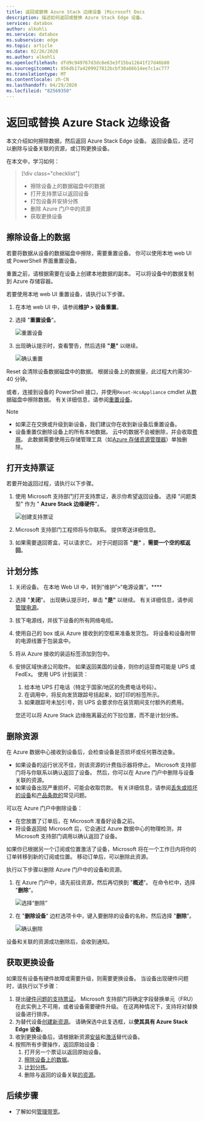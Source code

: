 ```yaml
---
title: 返回或替换 Azure Stack 边缘设备 |Microsoft Docs
description: 描述如何返回或替换 Azure Stack Edge 设备。
services: databox
author: alkohli
ms.service: databox
ms.subservice: edge
ms.topic: article
ms.date: 02/26/2020
ms.author: alkohli
ms.openlocfilehash: dfd9c949767d3dc8e63e3f15ba12641f27d46b80
ms.sourcegitcommit: 856db17a4209927812bcbf30a66b14ee7c1ac777
ms.translationtype: MT
ms.contentlocale: zh-CN
ms.lasthandoff: 04/29/2020
ms.locfileid: "82569350"
---
```

# <a name="return-or-replace-your-azure-stack-edge-device"></a>返回或替换 Azure Stack 边缘设备

本文介绍如何擦除数据，然后返回 Azure Stack Edge 设备。 返回设备后，还可以删除与设备关联的资源，或订购更换设备。

在本文中，学习如何：

> [!div class="checklist"]
> * 擦除设备上的数据磁盘中的数据
> * 打开支持票证以返回设备
> * 打包设备并安排分拣
> * 删除 Azure 门户中的资源
> * 获取更换设备

## <a name="erase-data-from-the-device"></a>擦除设备上的数据

若要将数据从设备的数据磁盘中擦除，需要重置设备。 你可以使用本地 web UI 或 PowerShell 界面重置设备。

重置之前，请根据需要在设备上创建本地数据的副本。 可以将设备中的数据复制到 Azure 存储容器。

若要使用本地 web UI 重置设备，请执行以下步骤。

1. 在本地 web UI 中，请参阅**维护 > 设备重置**。
2. 选择 "**重置设备**"。

    ![重置设备](media/azure-stack-edge-return-device/device-reset-1.png)

3. 出现确认提示时，查看警告，然后选择 **"是"** 以继续。

    ![确认重置](media/azure-stack-edge-return-device/device-reset-2.png)  

Reset 会清除设备数据磁盘中的数据。 根据设备上的数据量，此过程大约需30-40 分钟。

或者，连接到设备的 PowerShell 接口，并使用`Reset-HcsAppliance` cmdlet 从数据磁盘中擦除数据。 有关详细信息，请参阅[重置设备](azure-stack-edge-connect-powershell-interface.md#reset-your-device)。

> [!NOTE]
> - 如果正在交换或升级到新设备，我们建议你在收到新设备后重置设备。
> - 设备重置仅删除设备上的所有本地数据。 云中的数据不会被删除，并会收取[费用](https://azure.microsoft.com/pricing/details/storage/)。 此数据需要使用云存储管理工具（如[Azure 存储资源管理器](https://azure.microsoft.com/features/storage-explorer/)）单独删除。

## <a name="open-a-support-ticket"></a>打开支持票证

若要开始返回过程，请执行以下步骤。

1. 使用 Microsoft 支持部门打开支持票证，表示你希望返回设备。 选择 "问题类型" 作为 " **Azure Stack 边缘硬件**"。

    ![创建支持票证](media/azure-stack-edge-return-device/open-support-ticket-1.png)  

2. Microsoft 支持部门工程师将与你联系。 提供寄送详细信息。
3. 如果需要退回寄盒，可以请求它。 对于问题回答 **"是"** ，**需要一个空的框返回**。


## <a name="schedule-a-pickup"></a>计划分拣

1. 关闭设备。 在本地 Web UI 中，转到“维护”>“电源设置”。****
2. 选择 "**关闭**"。 出现确认提示时，单击 **"是"** 以继续。 有关详细信息，请参阅[管理电源](data-box-gateway-manage-access-power-connectivity-mode.md#manage-power)。
3. 拔下电源线，并拔下设备的所有网络电缆。
4. 使用自己的 box 或从 Azure 接收到的空框来准备发货包。 将设备和设备附带的电源线置于包装盒中。
5. 将从 Azure 接收的装运标签添加到包中。
6. 安排区域快递公司取件。 如果返回美国的设备，则你的运营商可能是 UPS 或 FedEx。 使用 UPS 计划装货：

    1. 给本地 UPS 打电话（特定于国家/地区的免费电话号码）。
    2. 在调用中，将反向发货跟踪号括起来，如打印的标签所示。
    3. 如果跟踪号未加引号，则 UPS 会要求你在装货期间支付额外的费用。

    您还可以将 Azure Stack 边缘拖离最近的下拉位置，而不是计划分拣。

## <a name="delete-the-resource"></a>删除资源

在 Azure 数据中心接收到设备后，会检查设备是否损坏或任何篡改迹象。

- 如果设备的运行状况不佳，则该资源的计费指示器将停止。 Microsoft 支持部门将与你联系以确认返回了设备。 然后，你可以在 Azure 门户中删除与设备关联的资源。
- 如果设备出现严重损坏，可能会收取罚款。 有关详细信息，请参阅[丢失或损坏的设备](https://azure.microsoft.com/pricing/details/databox/edge/)和[产品条款的](https://www.microsoft.com/licensing/product-licensing/products)常见问题。  


可以在 Azure 门户中删除设备：
-    在您放置了订单后，在 Microsoft 准备好设备之前。
-    将设备返回给 Microsoft 后，它会通过 Azure 数据中心的物理检测，并 Microsoft 支持部门调用以确认返回了设备。

如果你已根据另一个订阅或位置激活了设备，Microsoft 将在一个工作日内将你的订单转移到新的订阅或位置。 移动订单后，可以删除此资源。


执行以下步骤以删除 Azure 门户中的设备和资源。

1. 在 Azure 门户中，请先前往资源，然后再切换到 "**概述**"。 在命令栏中，选择 "**删除**"。

    ![选择“删除”](media/azure-stack-edge-return-device/delete-resource-1.png)

2. 在 "**删除设备**" 边栏选项卡中，键入要删除的设备的名称，然后选择 "**删除**"。

    ![确认删除](media/azure-stack-edge-return-device/delete-resource-2.png)

设备和关联的资源成功删除后，会收到通知。

## <a name="get-a-replacement-device"></a>获取更换设备

如果现有设备有硬件故障或需要升级，则需要更换设备。 当设备出现硬件问题时，请执行以下步骤：

1. 提出[硬件问题的支持票证](#open-a-support-ticket)。 Microsoft 支持部门将确定字段替换单元（FRU）在此实例上不可用，或者设备需要硬件升级。 在这两种情况下，支持将对替换设备进行排序。
2. 为替代设备[创建新资源](azure-stack-edge-deploy-prep.md#create-a-new-resource)。 请确保选中此复选框，以**使其具有 Azure Stack Edge 设备**。 
3. 收到更换设备后，请根据新资源[安装](azure-stack-edge-deploy-install.md)和[激活](azure-stack-edge-deploy-connect-setup-activate.md)替代设备。
4. 按照所有步骤操作，返回原始设备：
    1. 打开另一个票证以返回原始设备。
    2. [擦除设备上的数据](#erase-data-from-the-device)。
    3. [计划分拣](#schedule-a-pickup)。
    5. 删除与返回的设备关联[的资源](#delete-the-resource)。



## <a name="next-steps"></a>后续步骤

- 了解如何[管理带宽](azure-stack-edge-manage-bandwidth-schedules.md)。
